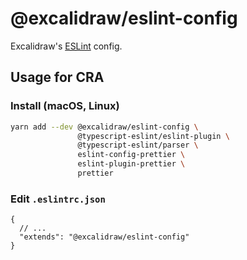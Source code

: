 # @excalidraw/eslint-config

Excalidraw's [ESLint](https://eslint.org/docs/developer-guide/shareable-configs) config.

## Usage for CRA

### Install (macOS, Linux)

```bash
yarn add --dev @excalidraw/eslint-config \
               @typescript-eslint/eslint-plugin \
               @typescript-eslint/parser \
               eslint-config-prettier \
               eslint-plugin-prettier \
               prettier
```

### Edit `.eslintrc.json`

```jsonc
{
  // ...
  "extends": "@excalidraw/eslint-config"
}
```
